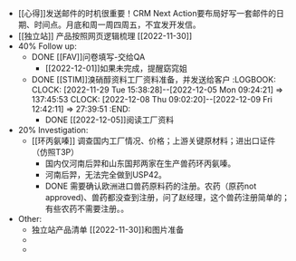 - [[心得]]发送邮件的时机很重要！CRM Next Action要布局好写一套邮件的日期、时间点。月底和周一周四周五，不宜发开发信。
- [[独立站]] 产品按照网页逻辑梳理 [[2022-11-30]]
- 40% Follow up:
	- DONE [[FAV]]问卷填写-交给QA
		- [[2022-12-01]]如果未完成，提醒窈窕姐
	- DONE [[STIM]]溴硝醇资料工厂资料准备，并发送给客户
	  :LOGBOOK:
	  CLOCK: [2022-11-29 Tue 15:38:28]--[2022-12-05 Mon 09:24:21] =>  137:45:53
	  CLOCK: [2022-12-08 Thu 09:02:20]--[2022-12-09 Fri 12:42:11] =>  27:39:51
	  :END:
		- DONE [[2022-12-05]]阅读工厂资料
- 20% Investigation:
	- [[环丙氨嗪]] 调查国内工厂情况、价格；上游关键原材料；进出口证件（仿照T3P）
		- 国内仅河南后羿和山东国邦两家在生产兽药环丙氨嗪。
		- 河南后羿，无法完全做到USP42。
		- DONE 需要确认欧洲进口兽药原料药的注册。农药（原药not approved)、兽药都没查到注册，问了赵经理，这个兽药注册简单的；有些农药不需要注册。。
- Other:
	- 独立站产品清单 [[2022-11-30]]和图片准备
	-
	-